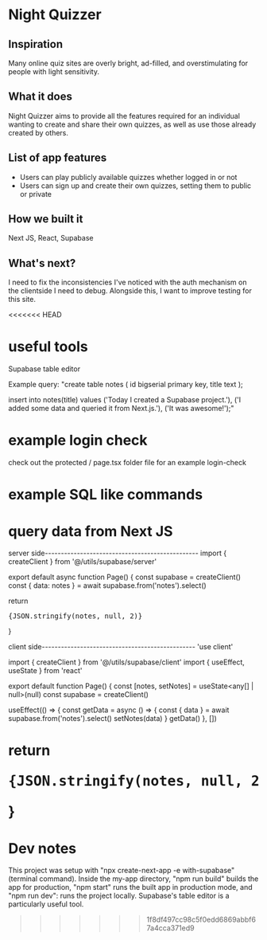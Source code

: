 # Night Quizzer


## Inspiration
Many online quiz sites are overly bright, ad-filled, and overstimulating for people with light sensitivity.

## What it does
Night Quizzer aims to provide all the features required for an individual wanting to create and share their own quizzes, as well as use those already created by others.
 
## List of app features 
* Users can play publicly available quizzes whether logged in or not
* Users can sign up and create their own quizzes, setting them to public or private

## How we built it
Next JS, React, Supabase

## What's next?
I need to fix the inconsistencies I've noticed with the auth mechanism on the clientside I need to debug. Alongside this, I want to improve testing for this site.

<<<<<<< HEAD

# useful tools 
Supabase table editor

Example query:
"create table notes (
  id bigserial primary key,
  title text
);

insert into notes(title)
values
  ('Today I created a Supabase project.'),
  ('I added some data and queried it from Next.js.'),
  ('It was awesome!');"


# example login check
check out the protected / page.tsx folder file for an example login-check


# example SQL like commands


# query data from Next JS
server side------------------------------------------------
import { createClient } from '@/utils/supabase/server'

export default async function Page() {
  const supabase = createClient()
  const { data: notes } = await supabase.from('notes').select()

  return <pre>{JSON.stringify(notes, null, 2)}</pre>
}

client side------------------------------------------------
'use client'

import { createClient } from '@/utils/supabase/client'
import { useEffect, useState } from 'react'

export default function Page() {
  const [notes, setNotes] = useState<any[] | null>(null)
  const supabase = createClient()

  useEffect(() => {
    const getData = async () => {
      const { data } = await supabase.from('notes').select()
      setNotes(data)
    }
    getData()
  }, [])

  return <pre>{JSON.stringify(notes, null, 2)}</pre>
}
=======
# Dev notes
This project was setup with "npx create-next-app -e with-supabase" (terminal command). Inside the my-app directory, "npm run build" builds the app for production, "npm start" runs the built app in production mode, and "npm run dev": runs the project locally. Supabase's table editor is a particularly useful tool.
>>>>>>> 1f8df497cc98c5f0edd6869abbf67a4cca371ed9
